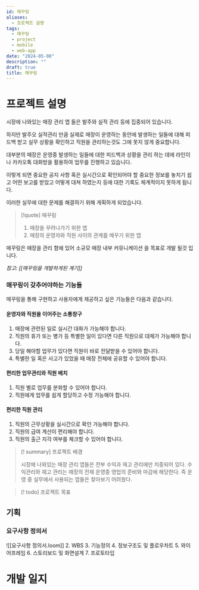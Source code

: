 ```yaml
---
id: 매꾸링
aliases:
  - 프로젝트 설명
tags:
  - 매꾸링
  - project
  - mobile
  - web-app
date: "2024-05-08"
description: ""
draft: true
title: 매꾸링
---
```


# 프로젝트 설명

시장에 나와있는 매장 관리 앱 들은 발주와 실적 관리 등에 집중되어 있습니다.

하지만 발주오 실적관리 만큼 실제로 매장이 운영하는 동안에 발생하는 일들에 대해 피드백 받고 실무 상황을 확인하고 직원을 관리하는것도 그에 못지 않게 중요합니다.

대부분의 매장은 운영중 발생하는 일들에 대한 피드백과  상황을 관리 하는 데에 라인이나 카카오톡 대화방을 활용하여 업무를 진행하고 있습니다.

이렇게 되면 중요한 공지 사항 혹은 실시간으로 확인되어야 할 중요한 정보를 놓치기 쉽고 어떤 보고를 받았고 어떻게 대쳐 하였는지 등에 대한 기록도 체계적이지 못하게 됩니다.

이러한 실무에 대한 문제를 해결하기 위해 게획하게 되었습니다.

>[!quote]  매꾸링
>1. 매장을 꾸려나가기 위한 앱
>2. 매장의 운영자와 직원 사이의 관계를 메꾸기 위한 앱

매꾸링은 매장을 관리 함에 있어 소규모 매장 내부 커뮤니케이션 을 목표로 개발 될것 입니다.

*참고: [[매꾸링을 개발하게된 계기]]*
### 매꾸링이 갖추어야하는 기능들 

매꾸링을 통해 구현하고 사용자에게 제공하고 싶은 기능들은 다음과 같습니다.
#### 운영자와 직원을 이어주는 소통창구

1. 매장에 관련된 일로 실시간 대화가 가능해야 합니다.
2. 직원의 휴가 또는 병가 등 특별한 일이 있다면 다른 직원으로 대체가 가능해야 합니다.
3. 당일 해야할 업무가 있다면 직원이 바로 전달받을 수 있어야 합니다.
4. 특별한 일 혹은 사고가 있었을 때 매장 전체에 공유할 수 있어야 합니다.

#### 편리한 업무관리와 직원 배치

1. 직원 별로 업무를 분화할 수 있어야 합니다.
2. 직원에게 업무를 쉽게 할당하고 수정 가능해야 합니다.

#### 편리한 직원 관리

1. 직원의 근무상황을 실시간으로 확인 가능해야 합니다.
2. 직원의 급여 계산이 편리해야 합니다.
3. 직원의 출근 지각 여부를 체크할 수 있어야 합니다.

>[! summary] 프로젝트 배경
>
> 시장에 나와있는 매장 관리 앱들은 전부 수익과 재고 관리에만 치중되어 있다.
> 수익관리와 재고 관리는 매장의 전체 운영중 영업의 준비와 마감에 해당한다.
> 즉 운영 중 실무에서 사용되는 앱들은 찾아보기 어려웠다.



>[! todo] 프로젝트 목표



## 기획
### 요구사항 정의서
![[요구사항 정의서.loom]]
2. WBS
3. 기능정의
4. 정보구조도 및 플로우차트
5. 와이어프레임
6. 스토리보드 및 화면설계
7. 프로토타입

# 개발 일지




